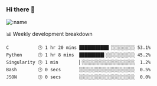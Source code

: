 ### Hi there 👋

<!--
**lv2020/lv2020** is a ✨ _special_ ✨ repository because its `README.md` (this file) appears on your GitHub profile.

Here are some ideas to get you started:

- 🔭 I’m currently working on ...
- 🌱 I’m currently learning ...
- 👯 I’m looking to collaborate on ...
- 🤔 I’m looking for help with ...
- 💬 Ask me about ...
- 📫 How to reach me: ...
- 😄 Pronouns: ...
- ⚡ Fun fact: ...
-->
![:name](https://count.getloli.com/get/@:lv2020)
 <!-- waka-box start -->
📊 Weekly development breakdown
```text
C           🕓 1 hr 20 mins ███████████▏░░░░░░░░░ 53.1%
Python      🕓 1 hr 8 mins  █████████▍░░░░░░░░░░░ 45.2%
Singularity 🕓 1 min        ▏░░░░░░░░░░░░░░░░░░░░  1.2%
Bash        🕓 0 secs       ░░░░░░░░░░░░░░░░░░░░░  0.5%
JSON        🕓 0 secs       ░░░░░░░░░░░░░░░░░░░░░  0.0%
```
<!-- Powered by https://github.com/YouEclipse/waka-box-go . -->
<!-- waka-box end -->

